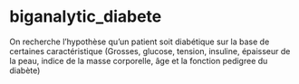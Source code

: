 # biganalytic_diabete
On recherche l’hypothèse qu’un patient soit diabétique sur la base de certaines caractéristique (Grosses, glucose, tension, insuline, épaisseur de la peau, indice de la masse corporelle, âge et la fonction pedigree du diabète) 
